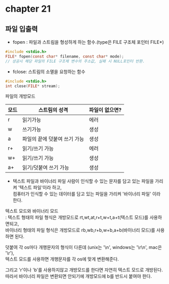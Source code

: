 # chapter 21 
## 파일 입출력

* fopen : 파일과 스트림을 형성하게 하는 함수.(type은 FILE 구조체 포인터 FILE\*)

```c
#include <stdio.h>
FILE* fopen(const char* filename, const char* mode);
// 성공시 해당 파일의 FILE 구조체 변수의 주소값, 실패 시 NULL포인터 반환. 
```
* fclose: 스트림의 소멸을 요청하는 함수

```c
#include <stdio.h>
int close(FILE* stream);
```

파일의 개방모드 <br>

| 모드 | 스트림의 성격 | 파일이 없으면? |
|------|---------------|-----------------|
|  r   | 읽기가능      |   에러          |
|  w   | 쓰기가능      |   생성          |
|  a   | 파일의 끝에 덧붙여 쓰기 가능      |   생성          |
|  r+   | 읽기/쓰기 가능      |   에러          |
|  w+   | 읽기/쓰기 가능      |   생성          |
|  a+   | 읽기/덧붙여 쓰기 가능      |   생성          |

* 텍스트 파일과 바이너리 파일
사람이 인식할 수 있는 문자를 담고 있는 파일을 가리켜 '텍스트 파일'이라 하고, <br>
컴퓨터가 인식할 수 있는 데이터를 담고 있는 파일을 가리켜 '바이너리 파일' 이라 한다. <br>


텍스트 모드와 바이너리 모드 <br>
: 텍스트 형태의 파일 형식은 개방모드로 rt,wt,at,r+t,w+t,a+t(텍스트 모드)를 사용하면되고, <br>
  바이너리 형태의 파일 형식은 개방모드로 rb,wb,r+b,w+b,a+b(바이너리 모드)를 사용하면 된다.<br>

덧붙여 각 os마다 개행문자의 형식이 다른데 (unix는 '\n', windows는 '\r\n', mac은 '\r'), <br>
텍스트 모드를 사용하면 개행문자를 각 os에 맞게 변환해준다.<br>

그리고 'r'이나 'b'를 사용하지않고 개방모드를 한다면 자연히 텍스트 모드로 개방된다.<br>
따라서 바이너리 파일은 변환되면 안되기에 개방모드에 b를 반드시 붙여야 한다.<br>



